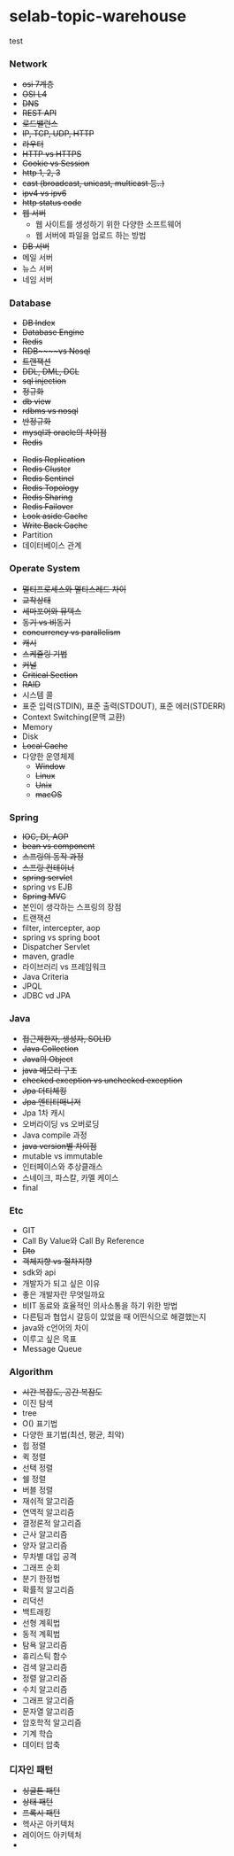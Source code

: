 # selab-topic-warehouse
test
### Network
- ~~osi 7계층~~
- ~~OSI L4~~
- ~~DNS~~
- ~~REST API~~
- ~~로드밸런스~~
- ~~IP, TCP, UDP, HTTP~~
- ~~라우터~~
- ~~HTTP vs HTTPS~~
- ~~Cookie vs Session~~
- ~~http 1, 2, 3~~
- ~~cast (broadcast, unicast, multicast 등..)~~
- ~~ipv4 vs ipv6~~
- ~~http status code~~
- ~~웹 서버~~
  - 웹 사이트를 생성하기 위한 다양한 소프트웨어
  - 웹 서버에 파일을 업로드 하는 방법
- ~~DB 서버~~
- 메일 서버
- 뉴스 서버
- 네임 서버

### Database
- ~~DB Index~~
- ~~Database Engine~~
- ~~Redis~~
- ~~RDB~~~~vs Nosql~~
- ~~트랜잭션~~
- ~~DDL, DML, DCL~~
- ~~sql injection~~
- ~~정규화~~
- ~~db view~~
- ~~rdbms vs nosql~~
- ~~반정규화~~
- ~~mysql과 oracle의 차이점~~
- ~~Redis~~
* ~~Redis Replication~~
* ~~Redis Cluster~~
* ~~Redis Sentinel~~
* ~~Redis Topology~~
* ~~Redis Sharing~~
* ~~Redis Failover~~
* ~~Look aside Cache~~
* ~~Write Back Cache~~
* Partition
* 데이터베이스 관계

### Operate System
- ~~멀티프로세스와 멀티스레드 차이~~
- ~~교착상태~~
- ~~세마포어와 뮤텍스~~
- ~~동기 vs 비동기~~
- ~~concurrency vs parallelism~~
- ~~캐시~~
- ~~스케줄링 기법~~
- ~~커널~~
- ~~Critical Section~~
- ~~RAID~~
- 시스템 콜
- 표준 입력(STDIN), 표준 출력(STDOUT), 표준 에러(STDERR)
- Context Switching(문맥 교환)
- Memory
- Disk
- ~~Local Cache~~
- 다양한 운영체제
  - ~~Window~~
  - ~~Linux~~
  - ~~Unix~~
  - ~~macOS~~

### Spring
- ~~IOC, DI, AOP~~
- ~~bean vs component~~
- ~~스프링의 동작 과정~~
- ~~스프링 컨테이너~~
- ~~spring servlet~~
- spring vs EJB
- ~~Spring MVC~~
- 본인이 생각하는 스프링의 장점
- 트랜잭션
- filter, intercepter, aop
- spring vs spring boot
- Dispatcher Servlet
- maven, gradle
- 라이브러리 vs 프레임워크
- Java Criteria
- JPQL
- JDBC vd JPA

### Java
- ~~접근제한자, 생성자, SOLID~~
- ~~Java Collection~~
- ~~Java의 Object~~
- ~~java 메모리 구조~~
- ~~checked exception vs unchecked exception~~
- ~~Jpa 더티체킹~~
- ~~Jpa 엔티티매니저~~
- Jpa 1차 캐시
- 오버라이딩 vs 오버로딩
- Java compile 과정
- ~~java version별 차이점~~
- mutable vs immutable
- 인터페이스와 추상클래스
- 스네이크, 파스칼, 카멜 케이스
- final

### Etc
- GIT
- Call By Value와 Call By Reference
- ~~Dto~~
- ~~객체지향 vs 절차지향~~
- sdk와 api
- 개발자가 되고 싶은 이유
- 좋은 개발자란 무엇일까요
- 비IT 동료와 효율적인 의사소통을 하기 위한 방법
- 다른팀과 협업시 갈등이 있었을 때 어떤식으로 해결했는지
- java와 c언어의 차이
- 이루고 싶은 목표
- Message Queue

### Algorithm
- ~~시간 복잡도, 공간 복잠도~~
- 이진 탐색
- tree
- O() 표기법
- 다양한 표기법(최선, 평균, 최악)
- 힙 정렬
- 퀵 정렬
- 선택 정렬
- 쉘 정렬
- 버블 정렬
- 재쉬적 알고리즘
- 연역적 알고리즘
- 결정론적 알고리즘
- 근사 알고리즘
- 양자 알고리즘
- 무차별 대입 공격
- 그래프 순회
- 분기 한정법
- 확률적 알고리즘
- 리덕션
- 백트래킹
- 선형 계획법
- 동적 계획법
- 탐욕 알고리즘
- 휴리스틱 함수
- 검색 알고리즘
- 정렬 알고리즘
- 수치 알고리즘
- 그래프 알고리즘
- 문자열 알고리즘
- 암호학적 알고리즘
- 기계 학습
- 데이터 압축

### 디자인 패턴
- ~~싱글톤 패턴~~
- ~~상태 패턴~~
- ~~프록시 패턴~~
- 헥사곤 아키텍처
- 레이어드 아키텍처
- 
